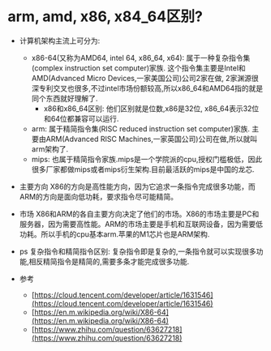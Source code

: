 # arm, amd, x86, x84_64区别?
- 计算机架构主流上可分为:
  - x86-64(又称为AMD64, intel 64, x86_64, x64): 属于一种复杂指令集(complex instruction set computer)家族. 这个指令集主要是Intel和AMD(Advanced Micro Devices,一家美国公司)公司2家在做,
2家渊源很深专利交叉也很多,不过intel市场份额较高,所以x86_64和AMD64指的就是同个东西就好理解了.
    - x86和x86_64区别: 他们区别就是位数,x86是32位, x86_64表示32位和64位都兼容可以运行.
  - arm: 属于精简指令集(RISC reduced instruction set computer)家族. 主要由ARM(Advanced RISC Machines,一家英国公司)公司在做,所以就叫arm架构了.
  - mips: 也属于精简指令家族.mips是一个学院派的cpu,授权门槛极低，因此很多厂家都做mips或者mips衍生架构.目前最活跃的mips是中国的龙芯.
- 主要方向
X86的方向是高性能方向，因为它追求一条指令完成很多功能，而ARM的方向是面向低功耗，要求指令尽可能精简。
- 市场
X86和ARM的各自主要方向决定了他们的市场。X86的市场主要是PC和服务器，因为需要高性能。ARM的市场主要是手机和互联网设备，因为需要低功耗。所以手机的cpu基本arm.苹果的M1芯片也是ARM架构.

- ps
复杂指令和精简指令区别: 复杂指令即是复杂的,一条指令就可以实现很多功能,相反精简指令是精简的,需要多条才能完成很多功能.

- 参考
  - [https://cloud.tencent.com/developer/article/1631546](https://cloud.tencent.com/developer/article/1631546)
  - [https://en.m.wikipedia.org/wiki/X86-64](https://en.m.wikipedia.org/wiki/X86-64)
  - [https://www.zhihu.com/question/63627218](https://www.zhihu.com/question/63627218)
